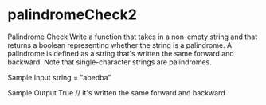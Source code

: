 # palindromeCheck2

Palindrome Check
Write a function that takes in a non-empty string and that returns a boolean representing whether the string is a palindrome.
A palindrome is defined as a string that's written the same forward and backward. Note that single-character strings are palindromes.

Sample Input
string = "abedba"

Sample Output
True // it's written the same forward and backward
